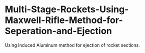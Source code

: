 # Multi-Stage-Rockets-Using-Maxwell-Rifle-Method-for-Seperation-and-Ejection
Using Induced Aluminum method for ejection of rocket sections.
